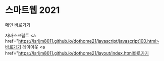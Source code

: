 # 스마트웹 2021

메인 <a href="https://lsrljm8011.github.io/dothome21/">바로가기</a>

자바스크립트 <a href="https://lsrljm8011.github.io/dothome21/javascript/javascript100.html>바로가기</a>
레이아웃 <a href="https://lsrljm8011.github.io/dothome21/layout/index.html바로가기</a>
